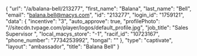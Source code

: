 {
    "url": "\/a\/balana-bell\/213277",
    "first_name": "Balana",
    "last_name": "Bell",
    "email": "balana.bell@macys.com",
    "id": "213277",
    "login_id": "1759121",
    "data": {
        "incentive": "3",
        "auto_approve": true,
        "profilePhoto": "\/\/sitecdn.tvpage.com\/player\/logos\/default_profile.jpg",
        "job_title": "Sales Supervisor ",
        "local_macys_store": "-1",
        "racif_id": "10723167",
        "phone_number": "7734253992",
        "tongal": ""
    },
    "type": "captivate",
    "layout": "ambassador",
    "title": "Balana Bell"
}